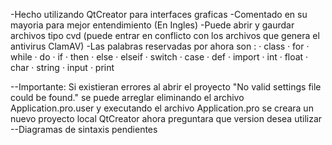 -Hecho utilizando QtCreator para interfaces graficas
-Comentado en su mayoria para mejor entendimiento (En Ingles)
-Puede abrir y gaurdar archivos tipo cvd (puede entrar en conflicto con los archivos que genera el antivirus ClamAV)
-Las palabras reservadas por ahora son :
	· class
	· for
	· while
	· do
	· if
	· then
	· else
	· elseif
	· switch
	· case
	· def
	· import
	· int
	· float
	· char
	· string
	· input
	· print

--Importante: Si existieran errores al abrir el proyecto "No valid settings file could be found."
se puede arreglar eliminando el archivo Application.pro.user  y executando el archivo Application.pro
se creara un nuevo proyecto local QtCreator ahora preguntara que version desea utilizar
--Diagramas de sintaxis pendientes